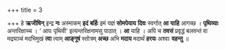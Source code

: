 +++
title = 3

+++
हे **ऋजीषिन्** इन्द्र **नः** अस्माकम् **इदं** **बर्हिः** इमं यज्ञं **सोमपेयाय** **दिवः** स्वर्गात् **आ** **याहि** आगच्छ । **पृथिव्याः** अन्तरिक्षाच्च । ‘ आपः पृथिवी' इत्यन्तरिक्षनामसु पाठात् । **आ** याहि । अपि च **तवसं** प्रवृद्धं बलवन्तं वा मद्र्यञ्चं मदभिमुखं **त्वा** त्वाम् **आङ्गूषं** स्तोत्रम् **अच्छ** अभि **मदाय** मदार्थं **हरयः** अश्वाः **वहन्तु** ॥